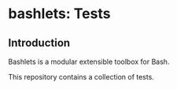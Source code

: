 # bashlets: Tests

## Introduction

Bashlets is a modular extensible toolbox for Bash.

This repository contains a collection of tests.
